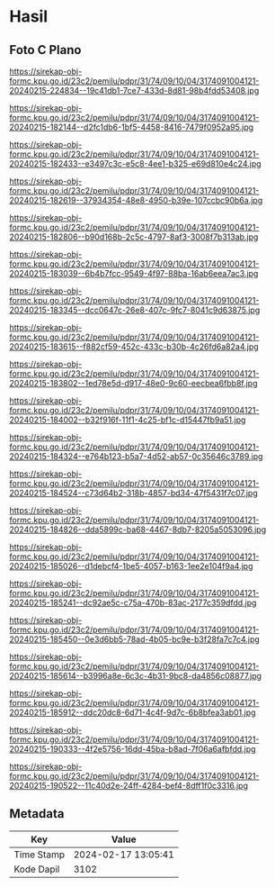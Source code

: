# Hasil

## Foto C Plano

https://sirekap-obj-formc.kpu.go.id/23c2/pemilu/pdpr/31/74/09/10/04/3174091004121-20240215-224834--19c41db1-7ce7-433d-8d81-98b4fdd53408.jpg

https://sirekap-obj-formc.kpu.go.id/23c2/pemilu/pdpr/31/74/09/10/04/3174091004121-20240215-182144--d2fc1db6-1bf5-4458-8416-7479f0952a95.jpg

https://sirekap-obj-formc.kpu.go.id/23c2/pemilu/pdpr/31/74/09/10/04/3174091004121-20240215-182433--e3497c3c-e5c8-4ee1-b325-e69d810e4c24.jpg

https://sirekap-obj-formc.kpu.go.id/23c2/pemilu/pdpr/31/74/09/10/04/3174091004121-20240215-182619--37934354-48e8-4950-b39e-107ccbc90b6a.jpg

https://sirekap-obj-formc.kpu.go.id/23c2/pemilu/pdpr/31/74/09/10/04/3174091004121-20240215-182806--b90d168b-2c5c-4797-8af3-3008f7b313ab.jpg

https://sirekap-obj-formc.kpu.go.id/23c2/pemilu/pdpr/31/74/09/10/04/3174091004121-20240215-183039--6b4b7fcc-9549-4f97-88ba-16ab6eea7ac3.jpg

https://sirekap-obj-formc.kpu.go.id/23c2/pemilu/pdpr/31/74/09/10/04/3174091004121-20240215-183345--dcc0647c-26e8-407c-9fc7-8041c9d63875.jpg

https://sirekap-obj-formc.kpu.go.id/23c2/pemilu/pdpr/31/74/09/10/04/3174091004121-20240215-183615--f882cf59-452c-433c-b30b-4c26fd6a82a4.jpg

https://sirekap-obj-formc.kpu.go.id/23c2/pemilu/pdpr/31/74/09/10/04/3174091004121-20240215-183802--1ed78e5d-d917-48e0-9c60-eecbea6fbb8f.jpg

https://sirekap-obj-formc.kpu.go.id/23c2/pemilu/pdpr/31/74/09/10/04/3174091004121-20240215-184002--b32f916f-11f1-4c25-bf1c-d15447fb9a51.jpg

https://sirekap-obj-formc.kpu.go.id/23c2/pemilu/pdpr/31/74/09/10/04/3174091004121-20240215-184324--e764b123-b5a7-4d52-ab57-0c35646c3789.jpg

https://sirekap-obj-formc.kpu.go.id/23c2/pemilu/pdpr/31/74/09/10/04/3174091004121-20240215-184524--c73d64b2-318b-4857-bd34-47f5431f7c07.jpg

https://sirekap-obj-formc.kpu.go.id/23c2/pemilu/pdpr/31/74/09/10/04/3174091004121-20240215-184826--dda5899c-ba68-4467-8db7-8205a5053096.jpg

https://sirekap-obj-formc.kpu.go.id/23c2/pemilu/pdpr/31/74/09/10/04/3174091004121-20240215-185026--d1debcf4-1be5-4057-b163-1ee2e104f9a4.jpg

https://sirekap-obj-formc.kpu.go.id/23c2/pemilu/pdpr/31/74/09/10/04/3174091004121-20240215-185241--dc92ae5c-c75a-470b-83ac-2177c359dfdd.jpg

https://sirekap-obj-formc.kpu.go.id/23c2/pemilu/pdpr/31/74/09/10/04/3174091004121-20240215-185450--0e3d6bb5-78ad-4b05-bc9e-b3f28fa7c7c4.jpg

https://sirekap-obj-formc.kpu.go.id/23c2/pemilu/pdpr/31/74/09/10/04/3174091004121-20240215-185614--b3996a8e-6c3c-4b31-9bc8-da4856c08877.jpg

https://sirekap-obj-formc.kpu.go.id/23c2/pemilu/pdpr/31/74/09/10/04/3174091004121-20240215-185912--ddc20dc8-6d71-4c4f-9d7c-6b8bfea3ab01.jpg

https://sirekap-obj-formc.kpu.go.id/23c2/pemilu/pdpr/31/74/09/10/04/3174091004121-20240215-190333--4f2e5756-16dd-45ba-b8ad-7f06a6afbfdd.jpg

https://sirekap-obj-formc.kpu.go.id/23c2/pemilu/pdpr/31/74/09/10/04/3174091004121-20240215-190522--11c40d2e-24ff-4284-bef4-8dff1f0c3316.jpg


## Metadata

| Key        | Value               |
| ---------- | ------------------- |
| Time Stamp | 2024-02-17 13:05:41 |
| Kode Dapil | 3102                |



